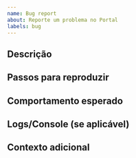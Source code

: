 ```yaml
---
name: Bug report
about: Reporte um problema no Portal
labels: bug
---
```


## Descrição

## Passos para reproduzir

## Comportamento esperado

## Logs/Console (se aplicável)

## Contexto adicional

